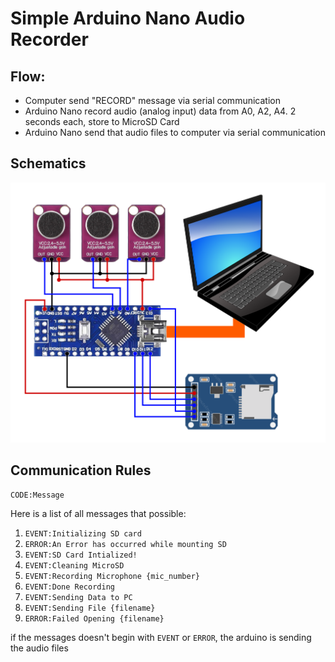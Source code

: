 # Simple Arduino Nano Audio Recorder

## Flow:

- Computer send "RECORD" message via serial communication
- Arduino Nano record audio (analog input) data from A0, A2, A4. 2 seconds each, store to MicroSD Card
- Arduino Nano send that audio files to computer via serial communication

## Schematics

![Electronic Schematic](./images/rangkaian.png)

## Communication Rules

`CODE:Message`

Here is a list of all messages that possible:

1. `EVENT:Initializing SD card`
2. `ERROR:An Error has occurred while mounting SD`
3. `EVENT:SD Card Intialized!`
4. `EVENT:Cleaning MicroSD`
5. `EVENT:Recording Microphone {mic_number}`
6. `EVENT:Done Recording`
7. `EVENT:Sending Data to PC`
8. `EVENT:Sending File {filename}`
9. `ERROR:Failed Opening {filename}`

if the messages doesn't begin with `EVENT` or `ERROR`, the arduino is sending the audio files
